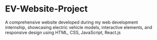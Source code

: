 # EV-Website-Project
A comprehensive website developed during my web development internship, showcasing electric vehicle models, interactive elements, and responsive design using HTML, CSS, JavaScript, React.js
